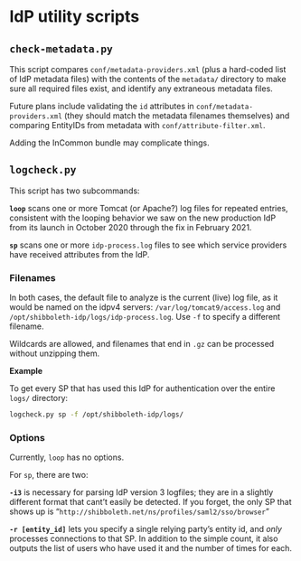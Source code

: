# IdP utility scripts

## `check-metadata.py`

This script compares `conf/metadata-providers.xml` (plus a hard-coded list of IdP metadata files) with the contents of the `metadata/` directory to make sure all required files exist, and identify any extraneous metadata files.

Future plans include validating the `id` attributes in `conf/metadata-providers.xml` (they should match the metadata filenames themselves) and comparing EntityIDs from metadata with `conf/attribute-filter.xml`.

Adding the InCommon bundle may complicate things.

## `logcheck.py`

This script has two subcommands:

**`loop`** scans one or more Tomcat (or Apache?) log files for repeated entries, consistent with the looping behavior we saw on the new production IdP from its launch in October 2020 through the fix in February 2021.

**`sp`** scans one or more `idp-process.log` files to see which service providers have received attributes from the IdP.

### Filenames

In both cases, the default file to analyze is the current (live) log file, as it would be named on the idpv4 servers: `/var/log/tomcat9/access.log` and `/opt/shibboleth-idp/logs/idp-process.log`. Use `-f` to specify a different filename.

Wildcards are allowed, and filenames that end in `.gz` can be processed without unzipping them.

**Example**

To get every SP that has used this IdP for authentication over the entire `logs/` directory:
```bash
logcheck.py sp -f /opt/shibboleth-idp/logs/
```

### Options

Currently, `loop` has no options.

For `sp`, there are two:

**`-i3`** is necessary for parsing IdP version 3 logfiles; they are in a slightly different format that cant’t easily be detected. If you forget, the only SP that shows up is “`http://shibboleth.net/ns/profiles/saml2/sso/browser`”

**`-r [entity_id]`** lets you specify a single relying party’s entity id, and _only_ processes connections to that SP. In addition to the simple count, it also outputs the list of users who have used it and the number of times for each.
